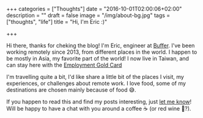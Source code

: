+++
categories = ["Thoughts"]
date = "2016-10-01T02:00:06+02:00"
description = ""
draft = false
image = "/img/about-bg.jpg"
tags =  ["thoughts", "life"]
title = "Hi, I'm Eric :)"

+++

Hi there, thanks for cheking the blog! I'm Eric, engineer at [Buffer](https://buffer.com). I've been working remotely since 2013, from different places in the world. I happen to be mostly in Asia, my favorite part of the world! I now live in Taiwan, and can stay here with the [Employment Gold Card](https://taiwangoldcard.com)

I'm travelling quite a bit, I'd like share a little bit of the places I visit, my experiences, or challenges about remote work. I love food, some of my destinations are chosen mainly because of food 😅.

If you happen to read this and find my posts interesting, just [let me know](https://twitter.com/eric_khun)! Will be happy to have a chat with you around a coffee ☕️ (or red wine 🍷?).